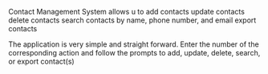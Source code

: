 Contact Management System 
allows u to add contacts 
update contacts
delete contacts 
search contacts by name, phone number, and email 
export contacts

The application is very simple and straight forward. 
Enter the number of the corresponding action and follow the prompts to add, update, delete, search, or export contact(s)
